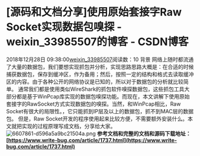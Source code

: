 # [源码和文档分享]使用原始套接字Raw Socket实现数据包嗅探 - weixin_33985507的博客 - CSDN博客
2018年12月28日 09:38:00[weixin_33985507](https://me.csdn.net/weixin_33985507)阅读数：10
背景
网络上随时都流通了大量的数据包，我们要想实现抓包并分析，实现思路思路大概是：在合适的时候捕获数据包，保存到缓冲区，作为备用；然后，按照一定的结构和格式去读取缓冲区的内容。由于各种公开的网络协议是已知的，所以对于数据包的分析就比较简单。
通常我们都是使用类似WireShark的抓包软件嗅探数据包，这些抓包工具大部分都是基于WinPcap库实现的数据包嗅探功能。而现在，本文讲解下使用原始套接字的RawSocket方式实现数据包的嗅探。当然，和WinPcap相比，Raw Socket有很大的局限性。，它只能抓到IP层及以上的数据包，抓不到MAC层的数据包。
但是，Raw Socket开发的程序使用起来比较方便，不需要额外安装什么。本文就把实现的过程原理写成文档，分享给大家。
![6607861-d596a5a9bc21504a.png](https://upload-images.jianshu.io/upload_images/6607861-d596a5a9bc21504a.png)
**参考文档和完整的文档和源码下载地址：**
**[https://www.write-bug.com/article/1737.html](https://www.write-bug.com/article/1737.html)**

